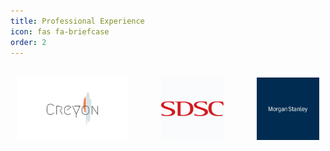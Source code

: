 ```yaml
---
title: Professional Experience
icon: fas fa-briefcase
order: 2
---
```


<style>
  .company-logo-grid {
    display: flex;
    justify-content: space-around;
    flex-wrap: wrap;
    gap: 2rem;
    margin-top: 2rem;
  }

  .company-logo-grid a img {
    height: 100px;
    transition: transform 0.2s ease;
  }

  .company-logo-grid a img:hover {
    transform: scale(1.1);
  }
</style>

<div class="company-logo-grid">

  <a href="/experience/creyon/">
    <img src="/assets/img/logos/creyon.jpg" alt="Creyon Bio">
  </a>

  <a href="/experience/sdsc/">
    <img src="/assets/img/logos/sdsc.png" alt="San Diego Supercomputer Center">
  </a>

  <a href="/experience/morgan/">
    <img src="/assets/img/logos/morgan_stanley.jpg" alt="Morgan Stanley">
  </a>

</div>
